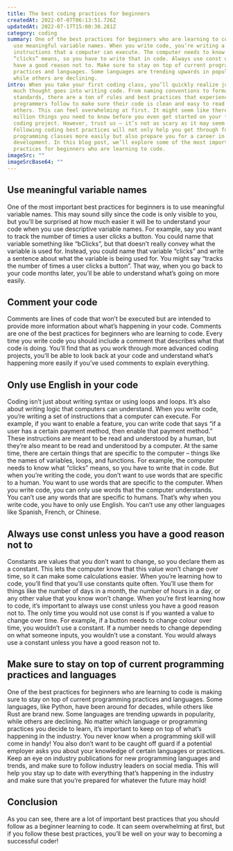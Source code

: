 ```yaml
---
title: The best coding practices for beginners
createdAt: 2022-07-07T06:13:51.726Z
updatedAt: 2022-07-17T15:00:30.281Z
category: coding
summary: One of the best practices for beginners who are learning to code is to
  use meaningful variable names. When you write code, you’re writing a set of
  instructions that a computer can execute. The computer needs to know what
  “clicks” means, so you have to write that in code. Always use const unless you
  have a good reason not to. Make sure to stay on top of current programming
  practices and languages. Some languages are trending upwards in popularity,
  while others are declining.
intro: When you take your first coding class, you’ll quickly realize just how
  much thought goes into writing code. From naming conventions to formatting
  standards, there are a ton of rules and best practices that experienced
  programmers follow to make sure their code is clean and easy to read by
  others. This can feel overwhelming at first. It might seem like there are a
  million things you need to know before you even get started on your first
  coding project. However, trust us – it’s not as scary as it may seem!
  Following coding best practices will not only help you get through future
  programming classes more easily but also prepare you for a career in software
  development. In this blog post, we’ll explore some of the most important best
  practices for beginners who are learning to code.
imageSrc: ""
imageSrcBase64: ""
---
```


## Use meaningful variable names

One of the most important best practices for beginners is to use meaningful variable names. This may sound silly since the code is only visible to you, but you’ll be surprised at how much easier it will be to understand your code when you use descriptive variable names. For example, say you want to track the number of times a user clicks a button. You could name that variable something like “bClicks”, but that doesn’t really convey what the variable is used for. Instead, you could name that variable “clicks” and write a sentence about what the variable is being used for. You might say “tracks the number of times a user clicks a button”. That way, when you go back to your code months later, you’ll be able to understand what’s going on more easily.

## Comment your code

Comments are lines of code that won’t be executed but are intended to provide more information about what’s happening in your code. Comments are one of the best practices for beginners who are learning to code. Every time you write code you should include a comment that describes what that code is doing. You’ll find that as you work through more advanced coding projects, you’ll be able to look back at your code and understand what’s happening more easily if you’ve used comments to explain everything.

## Only use English in your code

Coding isn’t just about writing syntax or using loops and loops. It’s also about writing logic that computers can understand. When you write code, you’re writing a set of instructions that a computer can execute. For example, if you want to enable a feature, you can write code that says “if a user has a certain payment method, then enable that payment method.” These instructions are meant to be read and understood by a human, but they’re also meant to be read and understood by a computer. At the same time, there are certain things that are specific to the computer – things like the names of variables, loops, and functions. For example, the computer needs to know what “clicks” means, so you have to write that in code. But when you’re writing the code, you don’t want to use words that are specific to a human. You want to use words that are specific to the computer. When you write code, you can only use words that the computer understands. You can’t use any words that are specific to humans. That’s why when you write code, you have to only use English. You can’t use any other languages like Spanish, French, or Chinese.

## Always use const unless you have a good reason not to

Constants are values that you don’t want to change, so you declare them as a constant. This lets the computer know that this value won’t change over time, so it can make some calculations easier. When you’re learning how to code, you’ll find that you’ll use constants quite often. You’ll use them for things like the number of days in a month, the number of hours in a day, or any other value that you know won’t change. When you’re first learning how to code, it’s important to always use const unless you have a good reason not to. The only time you would not use const is if you wanted a value to change over time. For example, if a button needs to change colour over time, you wouldn’t use a constant. If a number needs to change depending on what someone inputs, you wouldn’t use a constant. You would always use a constant unless you have a good reason not to.

## Make sure to stay on top of current programming practices and languages

One of the best practices for beginners who are learning to code is making sure to stay on top of current programming practices and languages. Some languages, like Python, have been around for decades, while others like Rust are brand new. Some languages are trending upwards in popularity, while others are declining. No matter which language or programming practices you decide to learn, it’s important to keep on top of what’s happening in the industry. You never know when a programming skill will come in handy! You also don’t want to be caught off guard if a potential employer asks you about your knowledge of certain languages or practices. Keep an eye on industry publications for new programming languages and trends, and make sure to follow industry leaders on social media. This will help you stay up to date with everything that’s happening in the industry and make sure that you’re prepared for whatever the future may hold!

## Conclusion

As you can see, there are a lot of important best practices that you should follow as a beginner learning to code. It can seem overwhelming at first, but if you follow these best practices, you’ll be well on your way to becoming a successful coder!
